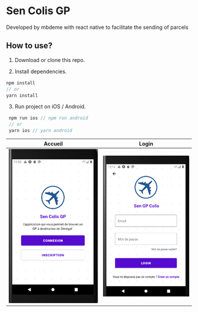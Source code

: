 # Sen Colis GP

Developed by mbdeme with react native to facilitate the sending of parcels 

## How to use?

1. Download or clone this repo.

2. Install dependencies.

```js
npm install
// or
yarn install
```

3. Run project on iOS / Android.

```js
 npm run ios // npm run android
 // or
 yarn ios // yarn android
```
Accueil             |  Login
:-------------------------:|:-------------------------:
![](https://github.com/mbdeme/SenColisGP/blob/master/src/assets/Accueil_SenColisGP.png)  |  ![](https://github.com/mbdeme/SenColisGP/blob/master/src/assets/Login_SenGPColis.png)